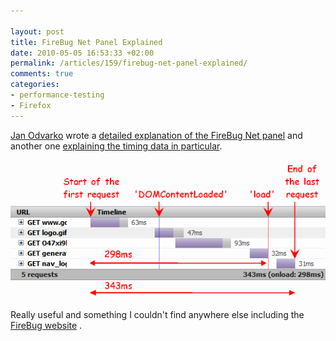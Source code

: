 ```yaml
---

layout: post
title: FireBug Net Panel Explained
date: 2010-05-05 16:53:33 +02:00
permalink: /articles/159/firebug-net-panel-explained/
comments: true
categories: 
- performance-testing
- Firefox
---
```


[Jan Odvarko](http://www.softwareishard.com/blog/about/) wrote a
[detailed explanation of the FireBug Net
panel](http://www.softwareishard.com/blog/firebug/introduction-to-firebug-net-panel/)
and another one [explaining the timing data in
particular](http://www.softwareishard.com/blog/firebug/firebug-net-panel-timings/).

![](/images/posts/8.png)

Really useful and something I couldn't find anywhere else including the
[FireBug website](http://getfirebug.com/network) .
